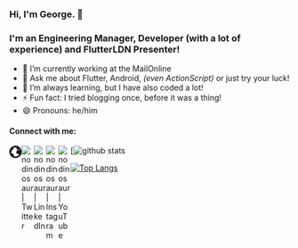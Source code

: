 ### Hi, I'm George. 👋

### I'm an Engineering Manager, Developer (with a lot of experience) and FlutterLDN Presenter!

- 🔭 I’m currently working at the MailOnline
- 💬 Ask me about Flutter, Android, _(even ActionScript)_ or just try your luck!
- 🌱 I’m always learning, but I have also coded a lot!
- ⚡ Fun fact: I tried blogging once, before it was a thing!
- 😄 Pronouns: he/him

#### Connect with me:

[<img align="left" alt="georgemedve.com" width="22px" src="https://raw.githubusercontent.com/iconic/open-iconic/master/svg/globe.svg" />][website]
[<img align="left" alt="nodinosaur | Twitter" width="22px" src="https://cdn.jsdelivr.net/npm/simple-icons@v3/icons/twitter.svg" />][twitter]
[<img align="left" alt="nodinosaur | LinkedIn" width="22px" src="https://cdn.jsdelivr.net/npm/simple-icons@v3/icons/linkedin.svg" />][linkedin]
[<img align="left" alt="nodinosaur | Instagram" width="22px" src="https://cdn.jsdelivr.net/npm/simple-icons@v3/icons/instagram.svg" />][instagram]
[<img align="left" alt="nodinosaur | YouTube" width="22px" src="https://cdn.jsdelivr.net/npm/simple-icons@v3/icons/youtube.svg" />][youtube]


[![github stats](https://github-readme-stats.vercel.app/api?username=nodinosaur&count_private=true&show_icons=true&hide_border=false&theme=vue)


[![Top Langs](https://github-readme-stats.vercel.app/api/top-langs/?username=nodinosaur&theme=vue)](https://github.com/nodinosaur/github-readme-stats)


[website]: http://www.georgemedve.com/
[twitter]: https://twitter.com/nodinosaur
[youtube]: https://www.youtube.com/channel/UC_a-vGdkAIRMKT1zzZ4I2ag
[instagram]: https://instagram.com/nodinosaur
[linkedin]: https://www.linkedin.com/in/georgemedve/


<!--
**nodinosaur/nodinosaur** is a ✨ _special_ ✨ repository because its `README.md` (this file) appears on your GitHub profile.

Here are some ideas to get you started:

- 🔭 I’m currently working on ...
- 🌱 I’m currently learning ...
- 👯 I’m looking to collaborate on ...
- 🤔 I’m looking for help with ...
- 💬 Ask me about ...
- 📫 How to reach me: ...
- 😄 Pronouns: ...
- ⚡ Fun fact: ...
-->
